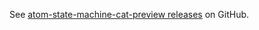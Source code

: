 See [atom-state-machine-cat-preview releases](https://github.com/sverweij/atom-state-machine-cat-preview/releases) on GitHub.

